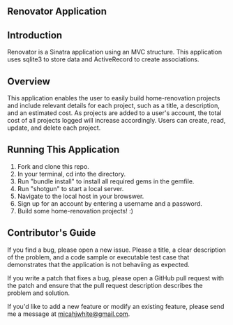 ## Renovator Application

## Introduction

Renovator is a Sinatra application using an MVC structure. This application uses sqlite3 to store data and ActiveRecord to create associations.

## Overview

This application enables the user to easily build home-renovation projects and include relevant details for each project, such as a title, a description, and an estimated cost. As projects are added to a user's account, the total cost of all projects logged will increase accordingly. Users can create, read, update, and delete each project.

## Running This Application

1. Fork and clone this repo.
2. In your terminal, cd into the directory.
3. Run "bundle install" to install all required gems in the gemfile.
4. Run "shotgun" to start a local server.
5. Navigate to the local host in your browswer.
6. Sign up for an account by entering a username and a password.
7. Build some home-renovation projects! :)

## Contributor's Guide

If you find a bug, please open a new issue. Please a title, a clear description of the problem, and a code sample or executable test case that demonstrates that the application is not behaviing as expected.

If you write a patch that fixes a bug, please open a GitHub pull request with the patch and ensure that the pull request description describes the problem and solution.

If you'd like to add a new feature or modify an existing feature, please send me a message at micahjwhite@gmail.com.
